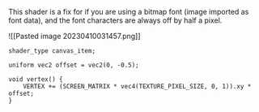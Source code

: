 This shader is a fix for if you are using a bitmap font (image imported as font data), and the font characters are always off by half a pixel.

![[Pasted image 20230410031457.png]]

``` gdshader
shader_type canvas_item;

uniform vec2 offset = vec2(0, -0.5);

void vertex() {
    VERTEX += (SCREEN_MATRIX * vec4(TEXTURE_PIXEL_SIZE, 0, 1)).xy * offset;
}
```